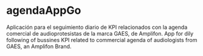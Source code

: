 # agendaAppGo
Aplicación para el seguimiento diario de KPI relacionados con la agenda comercial de audioprotesistas de la marca GAES, de Amplifon. App for dily following of bussines KPI related to commercial agenda of audiologists from GAES, an  Amplifon Brand.
